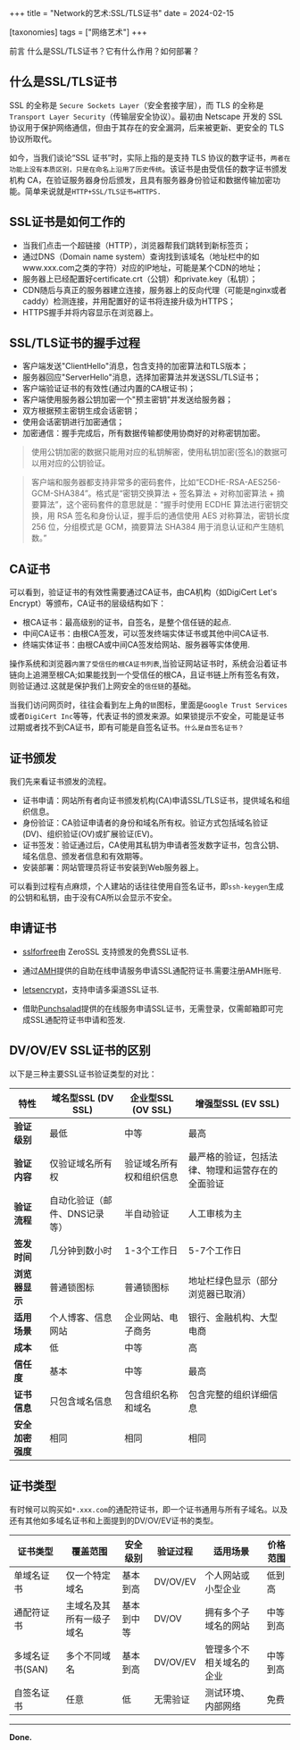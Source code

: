 +++
title = "Network的艺术:SSL/TLS证书"
date = 2024-02-15

[taxonomies]
tags = ["网络艺术"]
+++

前言 什么是SSL/TLS证书？它有什么作用？如何部署？
<!-- more -->

## 什么是SSL/TLS证书

SSL 的全称是 ``Secure Sockets Layer``（安全套接字层），而 TLS 的全称是 ``Transport Layer Security``（传输层安全协议）。最初由 Netscape 开发的 SSL 协议用于保护网络通信，但由于其存在的安全漏洞，后来被更新、更安全的 TLS 协议所取代。

如今，当我们谈论“SSL 证书”时，实际上指的是支持 TLS 协议的数字证书，``两者在功能上没有本质区别，只是在命名上沿用了历史传统``。该证书是由受信任的数字证书颁发机构 CA，在验证服务器身份后颁发，且具有服务器身份验证和数据传输加密功能。简单来说就是``HTTP+SSL/TLS证书=HTTPS.``

## SSL证书是如何工作的

- 当我们点击一个超链接（HTTP），浏览器帮我们跳转到新标签页；
- 通过DNS（Domain name system）查询找到该域名（地址栏中的如www.xxx.com之类的字符）对应的IP地址，可能是某个CDN的地址；
- 服务器上已经配置好certificate.crt（公钥）和private.key（私钥）；
- CDN随后与真正的服务器建立连接，服务器上的反向代理（可能是nginx或者caddy）检测连接，并用配置好的证书将连接升级为HTTPS；
- HTTPS握手并将内容显示在浏览器上。

## SSL/TLS证书的握手过程

- 客户端发送"ClientHello"消息，包含支持的加密算法和TLS版本；
- 服务器回应"ServerHello"消息，选择加密算法并发送SSL/TLS证书；
- 客户端验证证书的有效性(通过内置的CA根证书)；
- 客户端使用服务器公钥加密一个"预主密钥"并发送给服务器；
- 双方根据预主密钥生成会话密钥；
- 使用会话密钥进行加密通信；
- 加密通信：握手完成后，所有数据传输都使用协商好的对称密钥加密。

> 使用公钥加密的数据只能用对应的私钥解密，使用私钥加密(签名)的数据可以用对应的公钥验证。

> 客户端和服务器都支持非常多的密码套件，比如“ECDHE-RSA-AES256-GCM-SHA384”。格式是“密钥交换算法 + 签名算法 + 对称加密算法 + 摘要算法”，这个密码套件的意思就是：“握手时使用 ECDHE 算法进行密钥交换，用 RSA 签名和身份认证，握手后的通信使用 AES 对称算法，密钥长度 256 位，分组模式是 GCM，摘要算法 SHA384 用于消息认证和产生随机数。”

## CA证书

可以看到，验证证书的有效性需要通过CA证书，由CA机构（如DigiCert
Let's Encrypt）等颁布，CA证书的层级结构如下：

- 根CA证书：最高级别的证书，自签名，是整个信任链的起点.
- 中间CA证书：由根CA签发，可以签发终端实体证书或其他中间CA证书.
- 终端实体证书：由根CA或中间CA签发给网站、服务器等实体使用.

操作系统和浏览器``内置了受信任的根CA证书列表``,当验证网站证书时，系统会沿着证书链向上追溯至根CA;如果能找到一个受信任的根CA，且证书链上所有签名有效，则验证通过.这就是保护我们上网安全的``信任链``的基础。

当我们访问网页时，往往会看到左上角的``锁``图标，里面是``Google Trust Services``或者``DigiCert Inc``等等，代表证书的颁发来源。如果锁提示不安全，可能是证书过期或者找不到CA证书，即有可能是自签名证书。``什么是自签名证书？``

## 证书颁发

我们先来看证书颁发的流程。
- 证书申请：网站所有者向证书颁发机构(CA)申请SSL/TLS证书，提供域名和组织信息。
- 身份验证：CA验证申请者的身份和域名所有权。验证方式包括域名验证(DV)、组织验证(OV)或扩展验证(EV)。
- 证书签发：验证通过后，CA使用其私钥为申请者签发数字证书，包含公钥、域名信息、颁发者信息和有效期等。
- 安装部署：网站管理员将证书安装到Web服务器上。

可以看到过程有点麻烦，个人建站的话往往使用自签名证书，即``ssh-keygen``生成的公钥和私钥，由于没有CA所以会显示不安全。

## 申请证书

- [sslforfree](https://www.sslforfree.com/)由 ZeroSSL 支持颁发的免费SSL证书.

- 通过[AMH](https://amh.sh/ssl.htm)提供的自助在线申请服务申请SSL通配符证书.需要注册AMH账号.

- [letsencrypt](https://letsencrypt.osfipin.com/)，支持申请多渠道SSL证书.

- 借助[Punchsalad](https://punchsalad.com/ssl-certificate-generator/)提供的在线服务申请SSL证书，无需登录，仅需邮箱即可完成SSL通配符证书申请和签发.

## DV/OV/EV SSL证书的区别

以下是三种主要SSL证书验证类型的对比：

| 特性 | 域名型SSL (DV SSL) | 企业型SSL (OV SSL) | 增强型SSL (EV SSL) |
|------|-------------------|-------------------|-------------------|
| **验证级别** | 最低 | 中等 | 最高 |
| **验证内容** | 仅验证域名所有权 | 验证域名所有权和组织信息 | 最严格的验证，包括法律、物理和运营存在的全面验证 |
| **验证流程** | 自动化验证（邮件、DNS记录等） | 半自动验证 | 人工审核为主 |
| **签发时间** | 几分钟到数小时 | 1-3个工作日 | 5-7个工作日 |
| **浏览器显示** | 普通锁图标 | 普通锁图标 | 地址栏绿色显示（部分浏览器已取消） |
| **适用场景** | 个人博客、信息网站 | 企业网站、电子商务 | 银行、金融机构、大型电商 |
| **成本** | 低 | 中等 | 高 |
| **信任度** | 基本 | 中等 | 最高 |
| **证书信息** | 只包含域名信息 | 包含组织名称和域名 | 包含完整的组织详细信息 |
| **安全加密强度** | 相同 | 相同 | 相同 |

## 证书类型

有时候可以购买如``*.xxx.com``的通配符证书，即一个证书通用与所有子域名。以及还有其他如多域名证书和上面提到的DV/OV/EV证书的类型。

| 证书类型 | 覆盖范围 | 安全级别 | 验证过程 | 适用场景 | 价格范围 |
|---------|---------|---------|---------|---------|---------|
| 单域名证书 | 仅一个特定域名 | 基本到高 | DV/OV/EV | 个人网站或小型企业 | 低到高 |
| 通配符证书 | 主域名及其所有一级子域名 | 基本到中等 | DV/OV | 拥有多个子域名的网站 | 中等到高 |
| 多域名证书(SAN) | 多个不同域名 | 基本到高 | DV/OV/EV | 管理多个不相关域名的企业 | 中等到高 |
| 自签名证书 | 任意 | 低 | 无需验证 | 测试环境、内部网络 | 免费 |


---
**Done.**